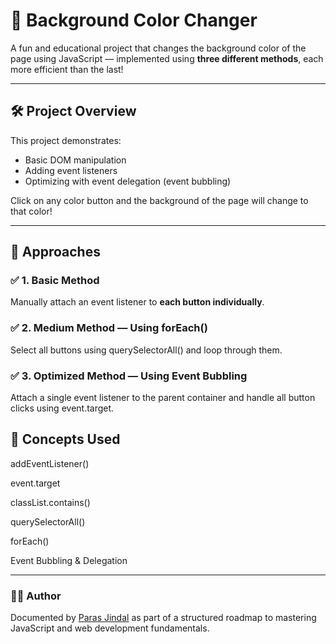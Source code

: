 # 🎨 Background Color Changer

A fun and educational project that changes the background color of the page using JavaScript — implemented using **three different methods**, each more efficient than the last!

---

## 🛠️ Project Overview

This project demonstrates:
- Basic DOM manipulation
- Adding event listeners
- Optimizing with event delegation (event bubbling)

Click on any color button and the background of the page will change to that color!

---

## 🚀 Approaches

### ✅ 1. Basic Method

Manually attach an event listener to **each button individually**.


### ✅ 2. Medium Method — Using forEach()

Select all buttons using querySelectorAll() and loop through them.


### ✅ 3. Optimized Method — Using Event Bubbling

Attach a single event listener to the parent container and handle all button clicks using event.target.



## 🧠 Concepts Used

addEventListener()

event.target

classList.contains()

querySelectorAll()

forEach()

Event Bubbling & Delegation

---


### 👨‍💻 Author

Documented by [Paras Jindal](https://github.com/Paras-jindal1604) as part of a structured roadmap to mastering JavaScript and web development fundamentals.

